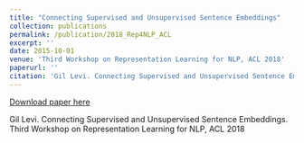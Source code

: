 ```yaml
---
title: "Connecting Supervised and Unsupervised Sentence Embeddings"
collection: publications
permalink: /publication/2018_Rep4NLP_ACL
excerpt: ''
date: 2015-10-01
venue: 'Third Workshop on Representation Learning for NLP, ACL 2018'
paperurl: ''
citation: 'Gil Levi. Connecting Supervised and Unsupervised Sentence Embeddings. Third Workshop on Representation Learning for NLP, ACL 2018'
---
```


[Download paper here](http://academicpages.github.io/files/paper3.pdf)

Gil Levi. Connecting Supervised and Unsupervised Sentence Embeddings. Third Workshop on Representation Learning for NLP, ACL 2018


